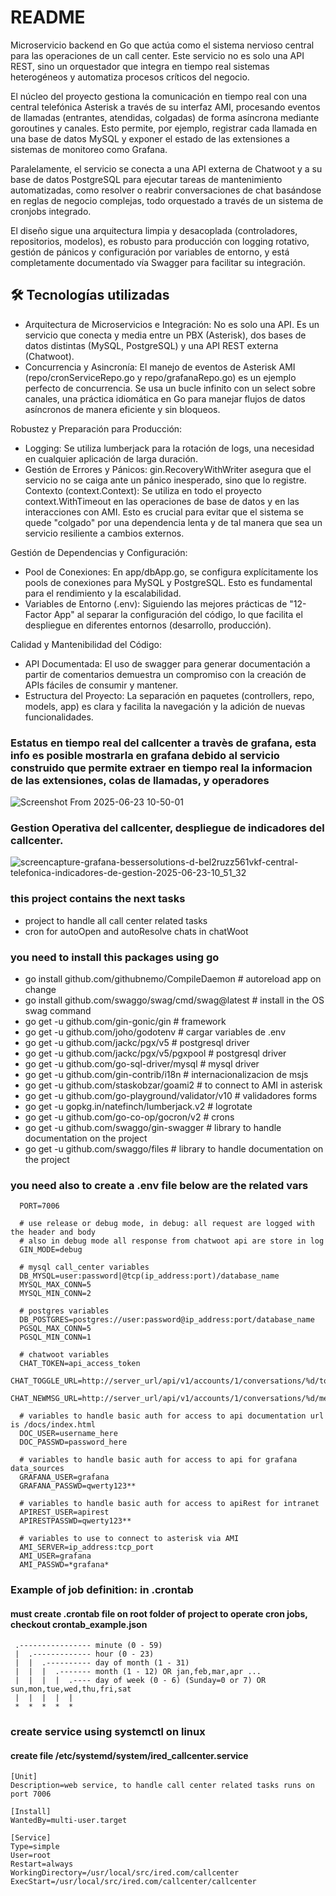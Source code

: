# README #

Microservicio backend en Go que actúa como el sistema nervioso central para las operaciones de un call center. Este servicio no es solo una API REST, sino un orquestador que integra en tiempo real sistemas heterogéneos y automatiza procesos críticos del negocio.

El núcleo del proyecto gestiona la comunicación en tiempo real con una central telefónica Asterisk a través de su interfaz AMI, procesando eventos de llamadas (entrantes, atendidas, colgadas) de forma asíncrona mediante goroutines y canales. Esto permite, por ejemplo, registrar cada llamada en una base de datos MySQL y exponer el estado de las extensiones a sistemas de monitoreo como Grafana.

Paralelamente, el servicio se conecta a una API externa de Chatwoot y a su base de datos PostgreSQL para ejecutar tareas de mantenimiento automatizadas, como resolver o reabrir conversaciones de chat basándose en reglas de negocio complejas, todo orquestado a través de un sistema de cronjobs integrado.

El diseño sigue una arquitectura limpia y desacoplada (controladores, repositorios, modelos), es robusto para producción con logging rotativo, gestión de pánicos y configuración por variables de entorno, y está completamente documentado vía Swagger para facilitar su integración.

## 🛠 Tecnologías utilizadas

* Arquitectura de Microservicios e Integración: No es solo una API. Es un servicio que conecta y media entre un PBX (Asterisk), dos bases de datos distintas (MySQL, PostgreSQL) y una API REST externa (Chatwoot).
* Concurrencia y Asincronía: El manejo de eventos de Asterisk AMI (repo/cronServiceRepo.go y repo/grafanaRepo.go) es un ejemplo perfecto de concurrencia. Se usa un bucle infinito con un select sobre canales, una práctica idiomática en Go para manejar flujos de datos asíncronos de manera eficiente y sin bloqueos.

Robustez y Preparación para Producción:
* Logging: Se utiliza lumberjack para la rotación de logs, una necesidad en cualquier aplicación de larga duración.
* Gestión de Errores y Pánicos: gin.RecoveryWithWriter asegura que el servicio no se caiga ante un pánico inesperado, sino que lo registre. Contexto (context.Context): Se utiliza en todo el proyecto context.WithTimeout en las operaciones de base de datos y en las interacciones con AMI. Esto es crucial para evitar que el sistema se quede "colgado" por una dependencia lenta y de tal manera que sea un servicio resiliente a cambios externos.

Gestión de Dependencias y Configuración:
* Pool de Conexiones: En app/dbApp.go, se configura explícitamente los pools de conexiones para MySQL y PostgreSQL. Esto es fundamental para el rendimiento y la escalabilidad.
* Variables de Entorno (.env): Siguiendo las mejores prácticas de "12-Factor App" al separar la configuración del código, lo que facilita el despliegue en diferentes entornos (desarrollo, producción).

Calidad y Mantenibilidad del Código:
* API Documentada: El uso de swagger para generar documentación a partir de comentarios demuestra un compromiso con la creación de APIs fáciles de consumir y mantener.
* Estructura del Proyecto: La separación en paquetes (controllers, repo, models, app) es clara y facilita la navegación y la adición de nuevas funcionalidades.

### Estatus en tiempo real del callcenter a travès de grafana, esta info es posible mostrarla en grafana debido al servicio construido que permite extraer en tiempo real la informacion de las extensiones, colas de llamadas, y operadores  
![Screenshot From 2025-06-23 10-50-01](https://github.com/user-attachments/assets/b4c52653-7ad4-4f83-839a-af5d876bc9cb)

### Gestion Operativa del callcenter, despliegue de indicadores del callcenter.
![screencapture-grafana-bessersolutions-d-bel2ruzz561vkf-central-telefonica-indicadores-de-gestion-2025-06-23-10_51_32](https://github.com/user-attachments/assets/6e1a1fb6-c648-4250-bfb0-9af914be7652)


### this project contains the next tasks ###
* project to handle all call center related tasks
* cron for autoOpen and autoResolve chats in chatWoot

### you need to install this packages using go ###
* go install github.com/githubnemo/CompileDaemon      # autoreload app on change
* go install github.com/swaggo/swag/cmd/swag@latest   # install in the OS swag command
* go get -u github.com/gin-gonic/gin                  # framework
* go get -u github.com/joho/godotenv                  # cargar variables de .env
* go get -u github.com/jackc/pgx/v5                   # postgresql driver
* go get -u github.com/jackc/pgx/v5/pgxpool           # postgresql driver
* go get -u github.com/go-sql-driver/mysql            # mysql driver
* go get -u github.com/gin-contrib/i18n               # internacionalizacion de msjs
* go get -u github.com/staskobzar/goami2              # to connect to AMI in asterisk
* go get -u github.com/go-playground/validator/v10    # validadores forms
* go get -u gopkg.in/natefinch/lumberjack.v2          # logrotate
* go get -u github.com/go-co-op/gocron/v2             # crons
* go get -u github.com/swaggo/gin-swagger             # library to handle documentation on the project
* go get -u github.com/swaggo/files                   # library to handle documentation on the project

### you need also to create a .env file below are the related vars ### 

```
  PORT=7006

  # use release or debug mode, in debug: all request are logged with the header and body
  # also in debug mode all response from chatwoot api are store in log
  GIN_MODE=debug

  # mysql call_center variables
  DB_MYSQL=user:password|@tcp(ip_address:port)/database_name
  MYSQL_MAX_CONN=5
  MYSQL_MIN_CONN=2

  # postgres variables
  DB_POSTGRES=postgres://user:password@ip_address:port/database_name
  PGSQL_MAX_CONN=5
  PGSQL_MIN_CONN=1

  # chatwoot variables
  CHAT_TOKEN=api_access_token
  CHAT_TOGGLE_URL=http://server_url/api/v1/accounts/1/conversations/%d/toggle_status
  CHAT_NEWMSG_URL=http://server_url/api/v1/accounts/1/conversations/%d/messages

  # variables to handle basic auth for access to api documentation url is /docs/index.html
  DOC_USER=username_here
  DOC_PASSWD=password_here

  # variables to handle basic auth for access to api for grafana data_sources
  GRAFANA_USER=grafana
  GRAFANA_PASSWD=qwerty123**

  # variables to handle basic auth for access to apiRest for intranet
  APIREST_USER=apirest
  APIRESTPASSWD=qwerty123**

  # variables to use to connect to asterisk via AMI
  AMI_SERVER=ip_address:tcp_port
  AMI_USER=grafana
  AMI_PASSWD=*grafana*

```

### Example of job definition: in .crontab ###
#### must create .crontab file on root folder of project to operate cron jobs, checkout crontab_example.json ####
```
 .---------------- minute (0 - 59)
 |  .------------- hour (0 - 23)
 |  |  .---------- day of month (1 - 31)
 |  |  |  .------- month (1 - 12) OR jan,feb,mar,apr ...
 |  |  |  |  .---- day of week (0 - 6) (Sunday=0 or 7) OR sun,mon,tue,wed,thu,fri,sat
 |  |  |  |  |
 *  *  *  *  * 
```


### create service using systemctl on linux
#### create file /etc/systemd/system/ired_callcenter.service

```
[Unit]
Description=web service, to handle call center related tasks runs on port 7006

[Install]
WantedBy=multi-user.target

[Service]
Type=simple
User=root
Restart=always
WorkingDirectory=/usr/local/src/ired.com/callcenter
ExecStart=/usr/local/src/ired.com/callcenter/callcenter
```
